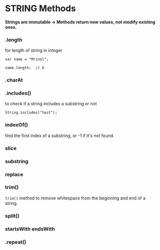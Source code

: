 # STRING Methods

**Strings are immutable → Methods return new values, not modify existing ones.**

### .length
for length of string in integer
```
var name = "Mrinal";

name.length;  // 6
```

### .charAt

### .includes()

to check if a string includes a substring or not
```
String.includes("test");
```

### indexOf()

find the first index of a substring, or -1 if it's not found.


### slice

### substring

### replace

### trim()

 `trim()` method to remove whitespace from the beginning and end of a string.

### split()

### startsWith endsWith

### .repeat()